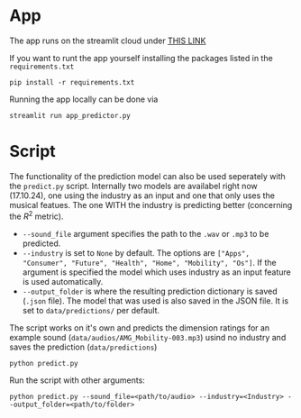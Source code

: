 # App
The app runs on the streamlit cloud under [THIS LINK](https://somunicate-predictor.streamlit.app/)

If you want to runt the app yourself installing the packages listed in the `requirements.txt` 

```
pip install -r requirements.txt
```
Running the app locally can be done via 
```
streamlit run app_predictor.py
```


# Script
The functionality of the prediction model can also be used seperately with the `predict.py` script. Internally two models are availabel right now (17.10.24), one using the industry as an input and one that only uses the musical featues. The one WITH the industry is predicting better (concerning the $R^2$ metric).

- `--sound_file` argument specifies the path to the `.wav` or `.mp3` to be predicted.
- `--industry` is set to `None` by default. The options are `["Apps", "Consumer", "Future", "Health", "Home", "Mobility", "Os"]`. If the argument is specified the model which uses industry as an input feature is used automatically.
- `--output_folder` is where the resulting prediction dictionary is saved (`.json` file). The model that was used is also saved in the JSON file. It is set to `data/predictions/` per default. 

The script works on it's own and predicts the dimension ratings for an example sound (`data/audios/AMG_Mobility-003.mp3`) usind no industry and saves the prediction (`data/predictions`)
```
python predict.py
```

Run the script with other arguments:
```
python predict.py --sound_file=<path/to/audio> --industry=<Industry> --output_folder=<path/to/folder>
```
